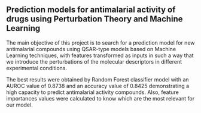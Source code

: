 ## Prediction models for antimalarial activity of drugs using Perturbation Theory and Machine Learning
The main objective of this project is to search for a prediction model for new antimalarial compounds using QSAR-type models based on Machine Learning techniques, with features transformed as inputs in such a way that we introduce the perturbations of the molecular descriptors in different experimental conditions.

The best results were obtained by Random Forest classifier model with an AUROC value of 0.8738 and an accuracy value of 0.8425 demonstrating a high capacity to predict antimalarial activity compounds. Also, feature importances values were calculated to know which are the most relevant for our model.

